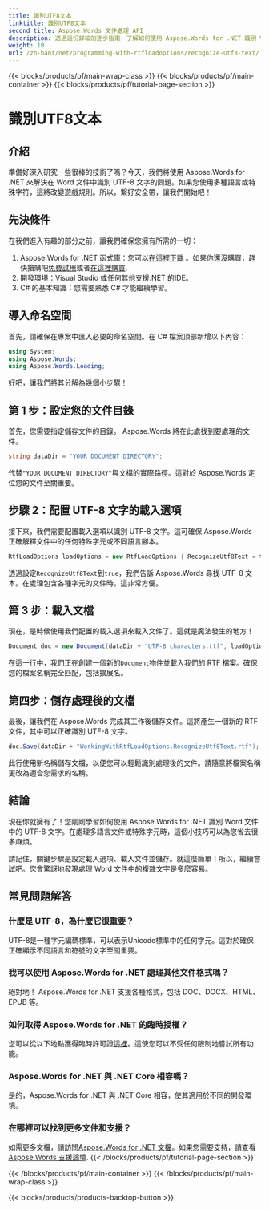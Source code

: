 ```yaml
---
title: 識別UTF8文本
linktitle: 識別UTF8文本
second_title: Aspose.Words 文件處理 API
description: 透過這份詳細的逐步指南，了解如何使用 Aspose.Words for .NET 識別 Word 文件中的 UTF-8 文字。
weight: 10
url: /zh-hant/net/programming-with-rtfloadoptions/recognize-utf8-text/
---
```


{{< blocks/products/pf/main-wrap-class >}}
{{< blocks/products/pf/main-container >}}
{{< blocks/products/pf/tutorial-page-section >}}

# 識別UTF8文本

## 介紹

準備好深入研究一些很棒的技術了嗎？今天，我們將使用 Aspose.Words for .NET 來解決在 Word 文件中識別 UTF-8 文字的問題。如果您使用多種語言或特殊字符，這將改變遊戲規則。所以，繫好安全帶，讓我們開始吧！

## 先決條件

在我們進入有趣的部分之前，讓我們確保您擁有所需的一切：

1.  Aspose.Words for .NET 函式庫：您可以[在這裡下載](https://releases.aspose.com/words/net/) 。如果你還沒購買，趕快搶購吧[免費試用](https://releases.aspose.com/)或者[在這裡購買](https://purchase.aspose.com/buy).
2. 開發環境：Visual Studio 或任何其他支援.NET 的IDE。
3. C# 的基本知識：您需要熟悉 C# 才能繼續學習。

## 導入命名空間

首先，請確保在專案中匯入必要的命名空間。在 C# 檔案頂部新增以下內容：

```csharp
using System;
using Aspose.Words;
using Aspose.Words.Loading;
```

好吧，讓我們將其分解為幾個小步驟！

## 第 1 步：設定您的文件目錄

首先，您需要指定儲存文件的目錄。 Aspose.Words 將在此處找到要處理的文件。

```csharp
string dataDir = "YOUR DOCUMENT DIRECTORY";
```

代替`"YOUR DOCUMENT DIRECTORY"`與文檔的實際路徑。這對於 Aspose.Words 定位您的文件至關重要。

## 步驟 2：配置 UTF-8 文字的載入選項

接下來，我們需要配置載入選項以識別 UTF-8 文字。這可確保 Aspose.Words 正確解釋文件中的任何特殊字元或不同語言腳本。

```csharp
RtfLoadOptions loadOptions = new RtfLoadOptions { RecognizeUtf8Text = true };
```

透過設定`RecognizeUtf8Text`到`true`，我們告訴 Aspose.Words 尋找 UTF-8 文本。在處理包含各種字元的文件時，這非常方便。

## 第 3 步：載入文檔

現在，是時候使用我們配置的載入選項來載入文件了。這就是魔法發生的地方！

```csharp
Document doc = new Document(dataDir + "UTF-8 characters.rtf", loadOptions);
```

在這一行中，我們正在創建一個新的`Document`物件並載入我們的 RTF 檔案。確保您的檔案名稱完全匹配，包括擴展名。

## 第四步：儲存處理後的文檔

最後，讓我們在 Aspose.Words 完成其工作後儲存文件。這將產生一個新的 RTF 文件，其中可以正確識別 UTF-8 文字。

```csharp
doc.Save(dataDir + "WorkingWithRtfLoadOptions.RecognizeUtf8Text.rtf");
```

此行使用新名稱儲存文檔，以便您可以輕鬆識別處理後的文件。請隨意將檔案名稱更改為適合您需求的名稱。

## 結論

現在你就擁有了！您剛剛學習如何使用 Aspose.Words for .NET 識別 Word 文件中的 UTF-8 文字。在處理多語言文件或特殊字元時，這個小技巧可以為您省去很多麻煩。

請記住，關鍵步驟是設定載入選項、載入文件並儲存。就這麼簡單！所以，繼續嘗試吧。您會驚訝地發現處理 Word 文件中的複雜文字是多麼容易。

## 常見問題解答

### 什麼是 UTF-8，為什麼它很重要？

UTF-8是一種字元編碼標準，可以表示Unicode標準中的任何字元。這對於確保正確顯示不同語言和符號的文字至關重要。

### 我可以使用 Aspose.Words for .NET 處理其他文件格式嗎？

絕對地！ Aspose.Words for .NET 支援各種格式，包括 DOC、DOCX、HTML、EPUB 等。

### 如何取得 Aspose.Words for .NET 的臨時授權？

您可以從以下地點獲得臨時許可證[這裡](https://purchase.aspose.com/temporary-license/)。這使您可以不受任何限制地嘗試所有功能。

### Aspose.Words for .NET 與 .NET Core 相容嗎？

是的，Aspose.Words for .NET 與 .NET Core 相容，使其適用於不同的開發環境。

### 在哪裡可以找到更多文件和支援？

如需更多文檔，請訪問[Aspose.Words for .NET 文檔](https://reference.aspose.com/words/net/)。如果您需要支持，請查看[Aspose.Words 支援論壇](https://forum.aspose.com/c/words/8).
{{< /blocks/products/pf/tutorial-page-section >}}

{{< /blocks/products/pf/main-container >}}
{{< /blocks/products/pf/main-wrap-class >}}

{{< blocks/products/products-backtop-button >}}
